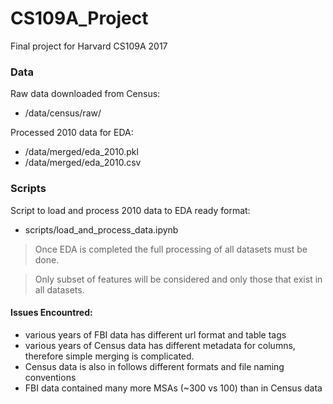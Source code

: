 # CS109A_Project
Final project for Harvard CS109A 2017

### Data 
Raw data downloaded from Census:
- /data/census/raw/

Processed 2010 data for EDA:
- /data/merged/eda_2010.pkl
- /data/merged/eda_2010.csv

### Scripts
Script to load and process 2010 data to EDA ready format:
- scripts/load_and_process_data.ipynb

> Once EDA is completed the full processing of all datasets must be done.

> Only subset of features will be considered and only those that exist in all datasets.

#### Issues Encountred:
- various years of FBI data has different url format and table tags
- various years of Census data has different metadata for columns, therefore simple merging is complicated.
- Census data is also in follows different formats and file naming conventions
- FBI data contained many more MSAs (~300 vs 100) than in Census data
